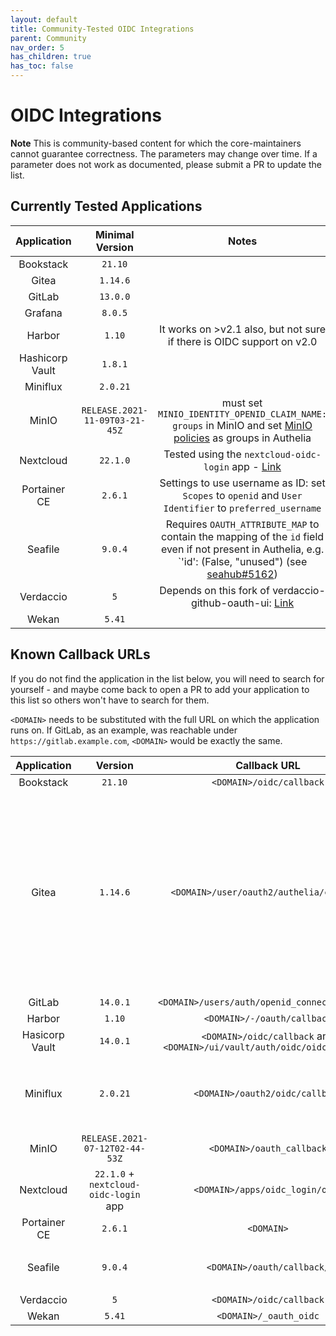```yaml
---
layout: default
title: Community-Tested OIDC Integrations
parent: Community
nav_order: 5
has_children: true
has_toc: false
---
```


# OIDC Integrations

**Note** This is community-based content for which the core-maintainers cannot guarantee correctness. The parameters may change over time. If a parameter does not work as documented, please submit a PR to update the list.

## Currently Tested Applications

|   Application    |        Minimal Version         |                                                    Notes                                                    |
|:----------------:|:------------------------------:|:-----------------------------------------------------------------------------------------------------------:|
| Bookstack        | `21.10`                        |                                                                                                             |
| Gitea            | `1.14.6`                       |                                                                                                             |
| GitLab           | `13.0.0`                       |                                                                                                             |
| Grafana          | `8.0.5`                        |                                                                                                             |
| Harbor           | `1.10`                         | It works on >v2.1 also, but not sure if there is OIDC support on v2.0                                        |
| Hashicorp Vault  | `1.8.1`                        |                                                                                                             |
| Miniflux         | `2.0.21`                       |                                                                                                             |
| MinIO            | `RELEASE.2021-11-09T03-21-45Z` | must set `MINIO_IDENTITY_OPENID_CLAIM_NAME: groups` in MinIO and set [MinIO policies](https://docs.min.io/minio/baremetal/security/minio-identity-management/policy-based-access-control.html#minio-policy) as groups in Authelia |
| Nextcloud        | `22.1.0`                       | Tested using the `nextcloud-oidc-login` app - [Link](https://github.com/pulsejet/nextcloud-oidc-login)      |
| Portainer CE     | `2.6.1`                        | Settings to use username as ID: set `Scopes` to `openid` and `User Identifier` to `preferred_username`      |
| Seafile          | `9.0.4`                        | Requires `OAUTH_ATTRIBUTE_MAP` to contain the mapping of the `id` field even if not present in Authelia, e.g. `'id': (False, "unused") (see [seahub#5162](https://github.com/haiwen/seahub/issues/5162)) |
| Verdaccio        | `5`                            | Depends on this fork of verdaccio-github-oauth-ui: [Link](https://github.com/OnekO/verdaccio-github-oauth-ui) |
| Wekan            | `5.41`                         |                                                                                                             |

## Known Callback URLs

If you do not find the application in the list below, you will need to search for yourself - and maybe come back to open a PR to add your application to this list so others won't have to search for them.

`<DOMAIN>` needs to be substituted with the full URL on which the application runs on. If GitLab, as an example, was reachable under `https://gitlab.example.com`, `<DOMAIN>` would be exactly the same.

|   Application   |                Version                |                               Callback URL                               |                                                                                                                                              Notes                                                                                                                                               |
|:---------------:|:-------------------------------------:|:------------------------------------------------------------------------:|:------------------------------------------------------------------------------------------------------------------------------------------------------------------------------------------------------------------------------------------------------------------------------------------------:|
| Bookstack       | `21.10`                               | `<DOMAIN>/oidc/callback`                                                 |                                                                                                                                                                                                                                                                                                  |
| Gitea           | `1.14.6`                              | `<DOMAIN>/user/oauth2/authelia/callback`                                 | `ROOT_URL` in `[server]` section of `app.ini` must be configured correctly. Typically it is `<DOMAIN>/`. The string `authelia` in the callback url is the `Authentication Name` of the configured Authentication Source in Gitea (Authentication Type: OAuth2, OAuth2 Provider: OpenID Connect). |
| GitLab          | `14.0.1`                              | `<DOMAIN>/users/auth/openid_connect/callback`                            |                                                                                                                                                                                                                                                                                                  |
| Harbor          | `1.10`                                | `<DOMAIN>/-/oauth/callback`                                              |                                                                                                                                                                                                                                                                                                  |
| Hasicorp Vault  | `14.0.1`                              | `<DOMAIN>/oidc/callback` and `<DOMAIN>/ui/vault/auth/oidc/oidc/callback` |                                                                                                                                                                                                                                                                                                  |
| Miniflux        | `2.0.21`                              | `<DOMAIN>/oauth2/oidc/callback`                                          | Set via Miniflux `OAUTH2_REDIRECT_URL` [configuration parameter](https://miniflux.app/docs/configuration.html#oauth2-redirect-url). Example value follows this format                                                                                                                                            |
| MinIO           | `RELEASE.2021-07-12T02-44-53Z`        | `<DOMAIN>/oauth_callback`                                                |                                                                                                                                                                                                                                                                                                  |
| Nextcloud       | `22.1.0` + `nextcloud-oidc-login` app | `<DOMAIN>/apps/oidc_login/oidc`                                          |                                                                                                                                                                                                                                                                                                  |
| Portainer CE    | `2.6.1`                               | `<DOMAIN>`                                                               |                                                                                                                                                                                                                                                                                                  |
| Seafile         | `9.0.4`                               | `<DOMAIN>/oauth/callback/`                                               | Must exactly match `OAUTH_REDIRECT_URL` value as set in `seahub_settings.py`                                                                                                                                                                                                                                          |
| Verdaccio       | `5`                                   | `<DOMAIN>/oidc/callback`                                                 |                                                                                                                                                                                                                                                                                                  |
| Wekan           | `5.41`                                | `<DOMAIN>/_oauth_oidc`                                                   |                                                                                                                                                                                                                                                                                                  |
